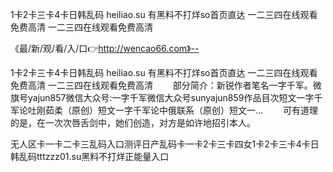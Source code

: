 1卡2卡三卡4卡日韩乱码
heiliao.su 有黑料不打烊so首页直达
一二三四在线观看免费高清
一二三四在线观看免费高清


《最/新/观/看/入/口👉http://wencao66.com》--

1卡2卡三卡4卡日韩乱码
heiliao.su 有黑料不打烊so首页直达
一二三四在线观看免费高清
一二三四在线观看免费高清
　　部分简介：新锐作者笔名一字千军。微旗号yajun857微信大众号:一字千军微信大众号sunyajun859作品目次短文一字千军论吐刚茹柔（原创）短文一字千军论中俄联系（原创）短文一...
　　可有道理的是，在一次次唇舌剑中，她们创造，对方是如许地招引本人。





无人区卡一卡二卡三乱码入口测评日产乱码卡一卡2卡三卡四女1卡2卡三卡4卡日韩乱码tttzzz01.su黑料不打烊正能量入口

